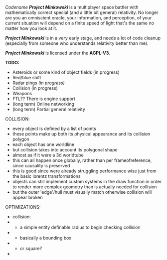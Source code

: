 *Codename **Project Minkowski*** is a multiplayer space battler with mathematically correct special (and a little bit general) relativity. No longer are you an omniscient oracle, your information, and perception, of your current situation will depend on a finite speed of light that's the same no matter how you look at it.

***Project Minkowski*** is in a very early stage, and needs a lot of code cleanup (especially from someone who understands relativity better than me).

***Project Minkowski*** is licensed under the **AGPL-V3**.
  
  
  
**TODO:**
- Asteroids or some kind of object fields (in progress)
- Red/blue shift
- Radar pings *(in progress)*
- Collision (in progress)
- Weapons
- FTL?? There is engine support
- (long term) Online networking
- (long term) Partial general relativity

COLLISION:
- every object is defined by a list of points
- these points make up both its physical appearance and its collision polygon
- each object has one worldline
- but collision takes into account its polygonal shape
- almost as if it were a 3d worldtube
- this can all happen once globally, rather than per frameofreference, since causality is preserved
- this is good since were already struggling performance wise just from the basic lorentz transformations
- objects can still implement custom systems in the draw function in order to render more complex geometry than is actually needed for collision
- but the outer 'edge'/hull must visually match otherwise collision will appear broken

OPTIMIZATIONS:
- collision:
- - a simple entity definable radius to begin checking collision
- - basically a bounding box
- - or square?
- 